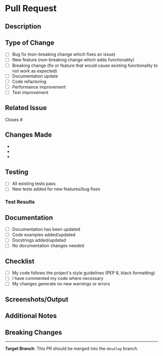 # Pull Request

## Description
<!-- Provide a brief description of the changes in this PR -->

## Type of Change
<!-- Please check the relevant option(s) -->
- [ ] Bug fix (non-breaking change which fixes an issue)
- [ ] New feature (non-breaking change which adds functionality)
- [ ] Breaking change (fix or feature that would cause existing functionality to not work as expected)
- [ ] Documentation update
- [ ] Code refactoring
- [ ] Performance improvement
- [ ] Test improvement

## Related Issue
<!-- If this PR addresses an issue, please link it here -->
Closes #

## Changes Made
<!-- List the main changes made in this PR -->
- 
- 
- 

## Testing
<!-- Describe the tests you ran to verify your changes -->
- [ ] All existing tests pass
- [ ] New tests added for new features/bug fixes

### Test Results


## Documentation
<!-- Check all that apply -->
- [ ] Documentation has been updated
- [ ] Code examples added/updated
- [ ] Docstrings added/updated
- [ ] No documentation changes needed

## Checklist
<!-- Please verify all items before submitting -->
- [ ] My code follows the project's style guidelines (PEP 8, black formatting)
- [ ] I have commented my code where necessary
- [ ] My changes generate no new warnings or errors

## Screenshots/Output
<!-- If applicable, add screenshots or output examples to help explain your changes -->

## Additional Notes
<!-- Add any other context about the pull request here -->

## Breaking Changes
<!-- If this is a breaking change, describe the impact and migration path -->

---
**Target Branch**: This PR should be merged into the `develop` branch.

